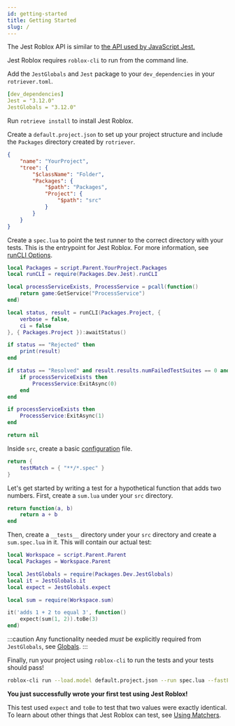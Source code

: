 ```yaml
---
id: getting-started
title: Getting Started
slug: /
---
```


The Jest Roblox API is similar to [the API used by JavaScript Jest.](https://jest-archive-august-2023.netlify.app/docs/27.x/api)

Jest Roblox requires `roblox-cli` to run from the command line.

Add the `JestGlobals` and `Jest` package to your `dev_dependencies` in your `rotriever.toml`.
```yaml title="rotriever.toml"
[dev_dependencies]
Jest = "3.12.0"
JestGlobals = "3.12.0"
```

Run `rotrieve install` to install Jest Roblox.

Create a `default.project.json` to set up your project structure and include the `Packages` directory created by `rotriever`.
```json title="default.project.json"
{
	"name": "YourProject",
	"tree": {
		"$className": "Folder",
		"Packages": {
			"$path": "Packages",
			"Project": {
				"$path": "src"
			}
		}
	}
}
```

Create a `spec.lua` to point the test runner to the correct directory with your tests. This is the entrypoint for Jest Roblox. For more information, see [runCLI Options](cli).
```lua title="spec.lua"
local Packages = script.Parent.YourProject.Packages
local runCLI = require(Packages.Dev.Jest).runCLI

local processServiceExists, ProcessService = pcall(function()
	return game:GetService("ProcessService")
end)

local status, result = runCLI(Packages.Project, {
	verbose = false,
	ci = false
}, { Packages.Project }):awaitStatus()

if status == "Rejected" then
	print(result)
end

if status == "Resolved" and result.results.numFailedTestSuites == 0 and result.results.numFailedTests == 0 then
	if processServiceExists then
		ProcessService:ExitAsync(0)
	end
end

if processServiceExists then
	ProcessService:ExitAsync(1)
end

return nil
```

Inside `src`, create a basic [configuration](configuration) file.
```lua title="jest.config.lua"
return {
	testMatch = { "**/*.spec" }
}
```

Let's get started by writing a test for a hypothetical function that adds two numbers. First, create a `sum.lua` under your `src` directory.
```lua title="sum.lua"
return function(a, b)
	return a + b
end
```

Then, create a `__tests__` directory under your `src` directory and create a `sum.spec.lua` in it. This will contain our actual test:
```lua title="sum.spec.lua"
local Workspace = script.Parent.Parent
local Packages = Workspace.Parent

local JestGlobals = require(Packages.Dev.JestGlobals)
local it = JestGlobals.it
local expect = JestGlobals.expect

local sum = require(Workspace.sum)

it('adds 1 + 2 to equal 3', function()
	expect(sum(1, 2)).toBe(3)
end)
```

:::caution
Any functionality needed _must_ be explicitly required from `JestGlobals`, see [Globals](api).
:::

Finally, run your project using `roblox-cli` to run the tests and your tests should pass!
```bash
roblox-cli run --load.model default.project.json --run spec.lua --fastFlags.overrides EnableLoadModule=true
```

**You just successfully wrote your first test using Jest Roblox!**

This test used `expect` and `toBe` to test that two values were exactly identical. To learn about other things that Jest Roblox can test, see [Using Matchers](using-matchers).
